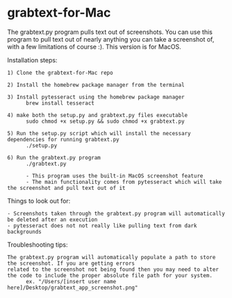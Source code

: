 # grabtext-for-Mac

The grabtext.py program pulls text out of screenshots. You can use this program to pull text out of nearly anything you can take a screenshot of, with a few limitations of course :). This version is for MacOS.


Installation steps:

    1) Clone the grabtext-for-Mac repo

    2) Install the homebrew package manager from the terminal

    3) Install pytesseract using the homebrew package manager
          brew install tesseract
    
    4) make both the setup.py and grabtext.py files executable
          sudo chmod +x setup.py && sudo chmod +x grabtext.py

    5) Run the setup.py script which will install the necessary dependencies for running grabtext.py
          ./setup.py

    6) Run the grabtext.py program
          ./grabtext.py
          
          - This program uses the built-in MacOS screenshot feature
          - The main functionality comes from pytesseract which will take the screenshot and pull text out of it


Things to look out for:

    - Screenshots taken through the grabtext.py program will automatically be deleted after an execution
    - pytesseract does not not really like pulling text from dark backgrounds

Troubleshooting tips:

    The grabtext.py program will automatically populate a path to store the screenshot. If you are getting errors 
    related to the screenshot not being found then you may need to alter the code to include the proper absolute file path for your system.
          ex. "/Users/[insert user name here]/Desktop/grabtext_app_screenshot.png"
